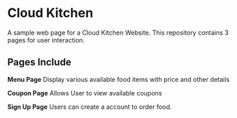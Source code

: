 # Cloud Kitchen
A sample web page for a Cloud Kitchen Website. This repository contains 3 pages for user interaction.

## Pages Include
**Menu Page**
Display various available food items with price and other details

**Coupon Page**
Allows User to view available coupons

**Sign Up Page**
Users can create a account to order food.
